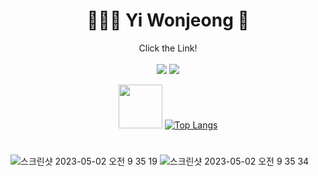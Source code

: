 <div align=center>
  
  # 👩🏻‍💻 Yi Wonjeong 🌱

  Click the Link! <br/><br/>
  <a href="https://this-circle-jeong.tistory.com/"><img src="https://img.shields.io/badge/BLOG-000000?style=flat-square&logo=Tistory&logoColor=white"/></a>  <a href="mailto:monosnsv@gmail.com"><img src="https://img.shields.io/badge/MAIL-EA4335?style=flat-square&logo=Gmail&logoColor=white"/></a> 


   <img src="https://user-images.githubusercontent.com/110754810/235557061-8810de22-25d6-4535-8358-1658cf57fffd.gif" width="70" height="auto"> [![Top Langs](https://github-readme-stats.vercel.app/api/top-langs/?username=Yiwonjeong&layout=compact&theme=transparent)](https://github.com/Yiwonjeong/github-readme-stats) 
  
  
  
</div>

#

![스크린샷 2023-05-02 오전 9 35 19](https://user-images.githubusercontent.com/110754810/235555285-937f9aef-59cc-4ab5-acc4-0000d2cdeeee.png)
![스크린샷 2023-05-02 오전 9 35 34](https://user-images.githubusercontent.com/110754810/235555282-c94f80cb-6ff6-448e-bc21-8d0b7ef7a2ef.png)

